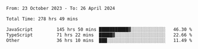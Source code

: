 

<!--START_SECTION:waka-->

```txt
From: 23 October 2023 - To: 26 April 2024

Total Time: 278 hrs 49 mins

JavaScript         145 hrs 50 mins ███████████▓░░░░░░░░░░░░░   46.30 %
TypeScript         71 hrs 22 mins  █████▓░░░░░░░░░░░░░░░░░░░   22.66 %
Other              36 hrs 10 mins  ███░░░░░░░░░░░░░░░░░░░░░░   11.49 %
```

<!--END_SECTION:waka-->
